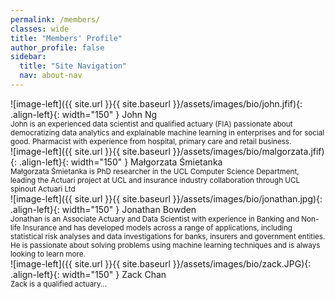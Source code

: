 ```yaml
---
permalink: /members/
classes: wide
title: "Members' Profile"
author_profile: false
sidebar:
  title: "Site Navigation"
  nav: about-nav
---
```


![image-left]({{ site.url }}{{ site.baseurl }}/assets/images/bio/john.jfif){: .align-left}{: width="150" } John Ng <br> <small> John is an experienced data scientist and qualified actuary (FIA) passionate about democratizing data analytics and explainable machine learning in enterprises and for social good. Pharmacist with experience from hospital, primary care and retail business. </small>
<br>
![image-left]({{ site.url }}{{ site.baseurl }}/assets/images/bio/malgorzata.jfif){: .align-left}{: width="150" } Małgorzata Śmietanka <br> <small>
Małgorzata Śmietanka is PhD researcher in the UCL Computer Science Department, leading the Actuari project at UCL and insurance industry collaboration through UCL spinout Actuari Ltd </small>
<br>
![image-left]({{ site.url }}{{ site.baseurl }}/assets/images/bio/jonathan.jpg){: .align-left}{: width="150" } Jonathan Bowden <br> <small> Jonathan is an Associate Actuary and Data Scientist with experience in Banking and Non-life Insurance and has developed models across a range of applications, including statistical risk analyses and data investigations for banks, insurers and government entities. He is passionate about solving problems using machine learning techniques and is always looking to learn more. </small>
<br>
![image-left]({{ site.url }}{{ site.baseurl }}/assets/images/bio/zack.JPG){: .align-left}{: width="150" } Zack Chan <br> <small> Zack is a qualified actuary... </small>

